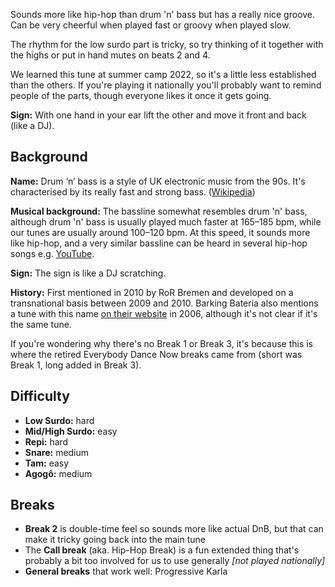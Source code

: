 Sounds more like hip-hop than drum 'n' bass but has a really nice groove. Can be very cheerful when played fast
or groovy when played slow.

The rhythm for the low surdo part is tricky, so try thinking of it together with the highs or put in hand mutes on beats 2 and 4.

We learned this tune at summer camp 2022, so it's a little less established than the others. If you're playing it nationally you'll probably want to remind people of the parts, though everyone likes it once it gets going.

**Sign:** With one hand in your ear lift the other and move it front and back (like a DJ).

## Background

**Name:** Drum ‘n’ bass is a style of UK electronic music from the 90s. It's characterised by its really fast and strong bass. ([Wikipedia](https://en.wikipedia.org/wiki/Drum_and_bass))

**Musical background:** The bassline somewhat resembles drum 'n' bass, although drum 'n' bass is usually played much faster at 165–185 bpm, while our tunes are usually around 100–120 bpm. At this speed, it sounds more like hip-hop, and a very similar bassline can be heard in several hip-hop songs e.g. [YouTube](https://www.youtube.com/watch?v=UePtoxDhJSw).

**Sign:** The sign is like a DJ scratching.

**History:** First mentioned in 2010 by RoR Bremen and developed on a transnational basis between 2009 and 2010. Barking Bateria also mentions a tune with this name [on their website](https://web.archive.org/web/20061023061031/http://www.barkingbateria.co.uk/samba.htm) in 2006, although it's not clear if it's the same tune.

If you're wondering why there's no Break 1 or Break 3, it's because this is where the retired Everybody Dance Now breaks came from (short was Break 1, long added in Break 3).

## Difficulty

* **Low Surdo:** hard
* **Mid/High Surdo:** easy
* **Repi:** hard
* **Snare:** medium
* **Tam:** easy
* **Agogô:** medium


## Breaks

* **Break 2** is double-time feel so sounds more like actual DnB, but that can make it tricky going back into the main tune
* The **Call break** (aka. Hip-Hop Break) is a fun extended thing that's probably a bit too involved for us to use generally _\[not played nationally\]_
* **General breaks** that work well: Progressive Karla
